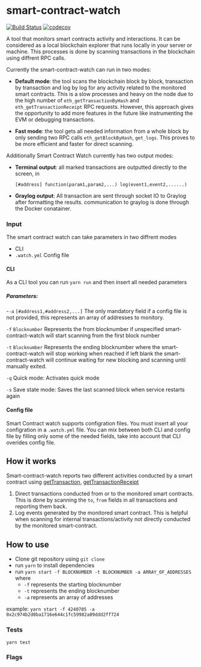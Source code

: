 # smart-contract-watch
[![Build Status](https://travis-ci.org/Neufund/smart-contract-watch.svg?branch=master)](https://travis-ci.org/Neufund/smart-contract-watch) [![codecov](https://codecov.io/gh/Neufund/smart-contract-watch/branch/master/graph/badge.svg)](https://codecov.io/gh/Neufund/smart-contract-watch)

A tool that monitors smart contracts activity and interactions. It can be considered as a local blockchain explorer that runs locally in your server or machine. This processes is done by scanning transactions in the blockchain using diffrent RPC calls.

Currently the smart-contract-watch can run in two modes:
- **Default mode**: the tool scans the blockchain block by block, transaction by transaction and log by log for any activity related to the monitored smart contracts. This is a slow processes and heavy on the node due to the high number of `eth_getTransactionByHash` and `eth_getTransactionReceipt` RPC requests. However, this approach gives the opportunity to add more features in the future like instrumenting the EVM or debugging transactions.

- **Fast mode**: the tool gets all needed information from a whole block by only sending two RPC calls `eth_getBlockByHash`, `get_logs`. This proves to be more efficient and faster for direct scanning.

Additionally Smart Contract Watch currently has two output modes:
- **Terminal output**: all marked transactions are outputted directly to the screen, in

  `[#address] function(param1,param2,...) log(event1,event2,......)`
- **Graylog output**: All transaction are sent through socket IO to Graylog after   formatting the results. communication to graylog is done through the Docker conatainer.

### Input
The smart contract watch can take parameters in two diffrent modes
  - CLI
  - `.watch.yml` Config file
#### CLI
As a CLI tool you can run
`yarn run` and then insert all needed parameters
##### Parameters:
-`-a` `[#address1,#address2,...]` The only mandatory field if a config file is not provided, this represents an array of addresses to monitory.

`-f` `Blocknumber` Represents the from blocknumber if unspecified smart-contract-watch will start scanning from the first block number

`-t` `Blocknumber` Represents the ending blocknumber where the smart-contract-watch will stop working when reached if left blank the smart-contract-watch will continue waiting for new blocking and scanning until manually exited.

`-q` Quick mode: Activates quick mode

`-s` Save state mode: Saves the last scanned block when service restarts again
#### Config file
Smart Contract watch supports configration files. You must insert all your configration in a `.watch.yml` file. You can mix between both CLI and config file by filling only some of the needed fields, take into account that CLI overides config file.



## How it works
Smart-contract-watch reports two different activities conducted by a smart contract using [getTransaction](https://github.com/ethereum/wiki/wiki/JavaScript-API#web3ethgettransaction), [getTransactionReceipt](https://github.com/ethereum/wiki/wiki/JavaScript-API#web3ethgettransactionreceipt)

1. Direct transactions conducted from or to the monitored smart contracts. This is done by scanning the `to`, `from` fields in all transactions and reporting them back.
2. Log events generated by the monitored smart contract. This is helpful when scanning for internal transactions/activity not directly conducted by the monitored smart-contract.
## How to use
- Clone git repository using `git clone`
- run `yarn` to install dependencies
- run `yarn start -f BLOCKNUMBER -t BLOCKNUMBER -a ARRAY_OF_ADDRESSES` where
  - `-f` represents the starting blocknumber
  - `-t` represents the ending blocknumber
  - `-a` represents an array of addresses

example:
  `yarn start -f 4240705 -a 0x2c974b2d0ba1716e644c1fc59982a89ddd2ff724`

### Tests
`yarn test`
### Flags
